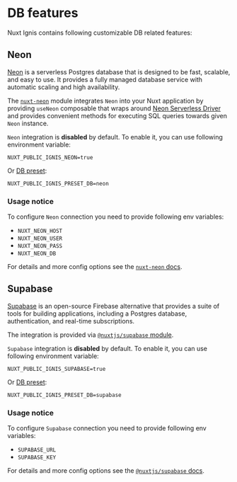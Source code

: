 # DB features

Nuxt Ignis contains following customizable DB related features:

## Neon

<PackagesReference :packages="[{ name: 'nuxt-neon', version: '0.7.0' }]" />

[Neon](https://neon.tech/) is a serverless Postgres database that is designed to be fast, scalable, and easy to use. It provides a fully managed database service with automatic scaling and high availability.

The [`nuxt-neon`](https://github.com/AloisSeckar/nuxt-neon) module integrates `Neon` into your Nuxt application by providing `useNeon` composable that wraps around [Neon Serverless Driver](https://neon.com/docs/serverless/serverless-driver) and provides convenient methods for executing SQL queries towards given `Neon` instance.

`Neon` integration is **disabled** by default. To enable it, you can use following environment variable:

```dotenv
NUXT_PUBLIC_IGNIS_NEON=true
```

Or [DB preset](/2-3-optional-features.html#db-preset):

```dotenv
NUXT_PUBLIC_IGNIS_PRESET_DB=neon
```

### Usage notice

To configure `Neon` connection you need to provide following env variables:

- `NUXT_NEON_HOST`
- `NUXT_NEON_USER`
- `NUXT_NEON_PASS`
- `NUXT_NEON_DB`

For details and more config options see the [`nuxt-neon` docs](https://github.com/AloisSeckar/nuxt-neon).

## Supabase

<PackagesReference :packages="[{ name: '@nuxtjs/supabase', version: '1.6.2' }]" />

[Supabase](https://supabase.com/) is an open-source Firebase alternative that provides a suite of tools for building applications, including a Postgres database, authentication, and real-time subscriptions.

The integration is provided via [`@nuxtjs/supabase` module](https://supabase.nuxtjs.org/).

`Supabase` integration is **disabled** by default. To enable it, you can use following environment variable:

```dotenv
NUXT_PUBLIC_IGNIS_SUPABASE=true
```

Or [DB preset](/2-3-optional-features.html#db-preset):

```dotenv
NUXT_PUBLIC_IGNIS_PRESET_DB=supabase
```

### Usage notice

To configure `Supabase` connection you need to provide following env variables:

- `SUPABASE_URL`
- `SUPABASE_KEY`

For details and more config options see the [`@nuxtjs/supabase` docs](https://supabase.nuxtjs.org/getting-started/introduction).
